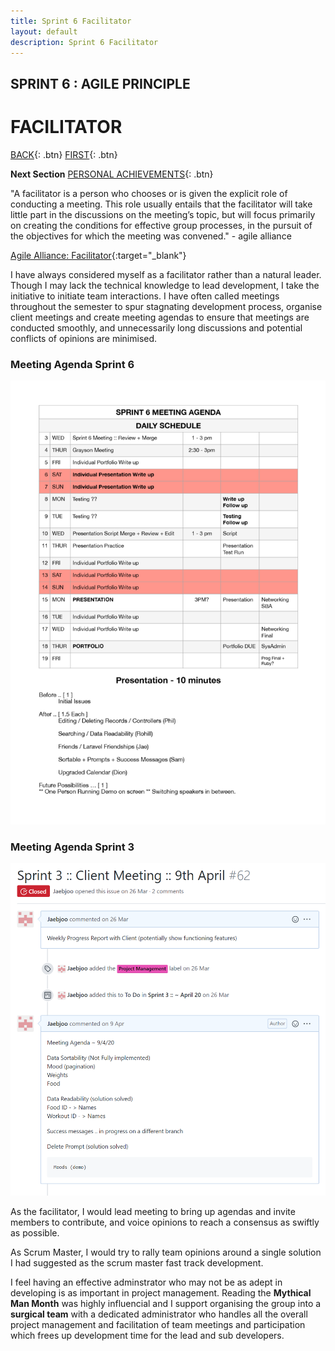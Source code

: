 ```yaml
---
title: Sprint 6 Facilitator
layout: default
description: Sprint 6 Facilitator
---
```


## SPRINT 6 : AGILE PRINCIPLE
# FACILITATOR

[BACK](pairProgramming.html){: .btn}
[FIRST](userStories.html){: .btn}

**Next Section** [PERSONAL ACHIEVEMENTS](pa1.html){: .btn}

"A facilitator is a person who chooses or is given the explicit role of conducting a meeting. This role usually entails that the facilitator will take little part in the discussions on the meeting’s topic, but will focus primarily on creating the conditions for effective group processes, in the pursuit of the objectives for which the meeting was convened." - agile alliance

[Agile Alliance: Facilitator](https://www.agilealliance.org/glossary/facilitation/){:target="_blank"}

I have always considered myself as a facilitator rather than a natural leader. Though I may lack the technical knowledge to lead development, I take the initiative to initiate team interactions. I have often called meetings throughout the semester to spur stagnating development process, organise client meetings and create meeting agendas to ensure that meetings are conducted smoothly, and unnecessarily long discussions and potential conflicts of opinions are minimised. 

### Meeting Agenda Sprint 6

![MeetingAgenda](meetingAgenda.png "Meeting Agenda Sprint 6")

### Meeting Agenda Sprint 3

![MeetingAgenda2](agenda2.png "Meeting Agenda Sprint 3")

As the facilitator, I would lead meeting to bring up agendas and invite members to contribute, and voice opinions to reach a consensus as swiftly as possible. 

As Scrum Master, I would try to rally team opinions around a single solution I had suggested as the scrum master fast track development.

I feel having an effective adminstrator who may not be as adept in developing is as important in project management.
Reading the **Mythical Man Month** was highly influencial and I support organising the group into a **surgical team** with a dedicated administrator who handles all the overall project management and facilitation of team meetings and participation which frees up development time for the lead and sub developers.